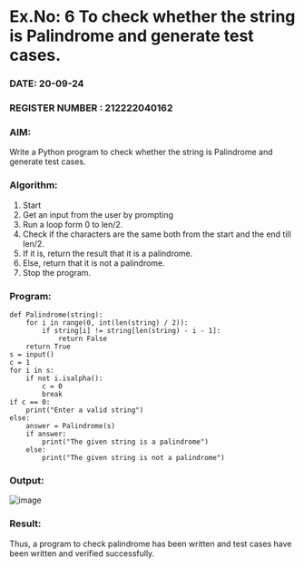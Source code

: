 # Ex.No: 6 To check whether the string is Palindrome and generate test cases.
### DATE: 20-09-24                                                                       
### REGISTER NUMBER : 212222040162
### AIM: 
Write a Python program to check whether the string is Palindrome and generate test cases. 
### Algorithm:
1. Start
2. Get an input from the user by prompting 
3. Run a loop form 0 to len/2.
4. Check if the characters are the same both from the start and the end till len/2. 
5. If it is, return the result that it is a palindrome.
6. Else, return that it is not a palindrome. 
7. Stop the program.
### Program:
```
def Palindrome(string): 
    for i in range(0, int(len(string) / 2)): 
        if string[i] != string[len(string) - i - 1]:  
            return False 
    return True 
s = input()
c = 1
for i in s: 
    if not i.isalpha(): 
        c = 0
        break  
if c == 0: 
    print("Enter a valid string") 
else:
    answer = Palindrome(s) 
    if answer: 
        print("The given string is a palindrome") 
    else: 
        print("The given string is not a palindrome")
```
### Output:
![image](https://github.com/user-attachments/assets/a37c3fb1-7a13-4c13-955f-29895578f7fd)
### Result:
Thus, a program to check palindrome has been written and test cases have been written and verified successfully.
